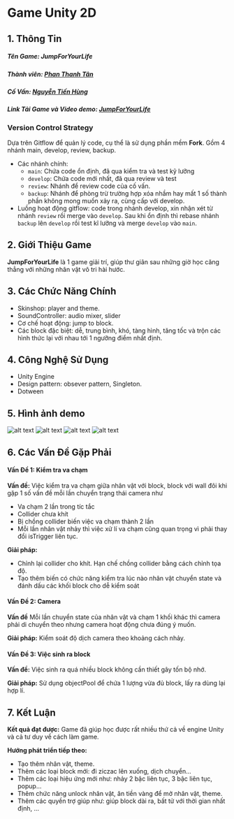 # Game Unity 2D
## 1. Thông Tin
##### **Tên Game:** JumpForYourLife
##### **Thành viên:** [Phan Thanh Tân](https://github.com/TanaKeKe?fbclid=IwY2xjawG2F6tleHRuA2FlbQIxMAABHdk8g-46_QxlPnvj-EI7KAKM6_auWOZQyAn44Gmicc8MSRO7uH80lW61ug_aem_YiPfD4achhN8eAa2vGZNbw)
##### **Cố Vấn:** [Nguyễn Tiến Hùng](https://github.com/NgTienHungg?fbclid=IwY2xjawG2F4RleHRuA2FlbQIxMAABHTgbFw5NUG5aoYjEB1GtZ2StL6Am77yeAked5MnfSeTgqtKLFYzXrLmiDQ_aem_qg2IxJtLmAHKE8WVl6fJOg)
##### **Link Tải Game và Video demo:** [JumpForYourLife](https://drive.google.com/drive/folders/1UvoCjm3te6q1eYfMYo2oSAMK_YV_5L7D?usp=drive_link)
### Version Control Strategy

Dựa trên Gitflow để quản lý code, cụ thể là sử dụng phần mềm **Fork**. Gồm 4 nhánh main, develop, review, backup.
- Các nhánh chính:
  - `main`: Chứa code ổn định, đã qua kiểm tra và test kỹ lưỡng
  - `develop`: Chứa code mới nhất, đã qua review và test
  - `review`: Nhánh để review code của cố vấn.
  - `backup`: Nhánh để phòng trừ trường hợp xóa nhầm hay mất 1 số thành phần không mong muốn xảy ra, cùng cấp với develop.
- Luồng hoạt động gitflow: code trong nhánh develop, xin nhận xét từ nhánh `review` rồi merge vào `develop`. Sau khi ổn định thì rebase nhánh `backup` lên `develop` rồi test kĩ lưỡng và merge `develop` vào `main`.

## 2. Giới Thiệu Game

**JumpForYourLife** là 1 game giải trí, giúp thư giãn sau những giờ học căng thẳng với những nhân vật vô tri hài hước.

## 3. Các Chức Năng Chính
- Skinshop: player and theme.
- SoundController: audio mixer, slider
- Cơ chế hoạt động: jump to block.
- Các block đặc biệt: dễ, trung bình, khó, tàng hình, tăng tốc và trộn các hình thức lại với nhau tới 1 ngưỡng điểm nhất định.

## 4. Công Nghệ Sử Dụng
- Unity Engine
- Design pattern: obsever pattern, Singleton.
- Dotween

## 5. Hình ảnh demo
![alt text](image.png)
![alt text](image-3.png)
![alt text](image-1.png)
![alt text](image-2.png)
## 6. Các Vấn Đề Gặp Phải

#### Vấn Đề 1: Kiểm tra va chạm
**Vấn đề:** Việc kiểm tra va chạm giữa nhân vật với block, block với wall đôi khi gặp 1 số vấn đề mỗi lần chuyển trạng thái camera như
- Va chạm 2 lần trong tíc tắc
- Collider chưa khít
- Bị chồng collider biến việc va chạm thành 2 lần
- Mỗi lần nhân vật nhảy thì việc xử lí va chạm cũng quan trọng vì phải thay đổi isTrigger liên tục. 

**Giải pháp:** 
- Chỉnh lại collider cho khít. Hạn chế chồng collider bằng cách chỉnh tọa độ.
- Tạo thêm biến có chức năng kiểm tra lúc nào nhân vật chuyển state và đánh dấu các khối block cho dễ kiểm soát

#### Vấn Đề 2: Camera
**Vấn đề** Mỗi lần chuyển state của nhân vật và chạm 1 khối khác thì camera phải di chuyển theo nhưng camera hoạt động chưa đúng ý muốn.

**Giải pháp:** Kiểm soát độ dịch camera theo khoảng cách nhảy.

#### Vấn Đề 3: Việc sinh ra block
**Vấn đề:** Việc sinh ra quá nhiều block không cần thiết gây tốn bộ nhớ.

**Giải pháp:** Sử dụng objectPool để chứa 1 lượng vừa đủ block, lấy ra dùng lại hợp lí.

## 7. Kết Luận

**Kết quả đạt được:** Game đã giúp học được rất nhiều thứ cả về engine Unity và cả tư duy về cách làm game.

**Hướng phát triển tiếp theo:** 
- Tạo thêm nhân vật, theme.
- Thêm các loại block mới: đi ziczac lên xuống, dịch chuyển...
- Thêm các loại hiệu ứng mới như: nhảy 2 bậc liên tục, 3 bậc liên tục, popup...
- Thêm chức năng unlock nhân vật, ăn tiền vàng để mở nhân vật, theme.
- Thêm các quyền trợ giúp như: giúp block dài ra, bất tử với thời gian nhất định, ...

